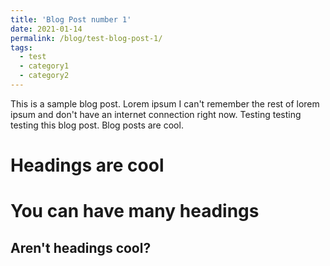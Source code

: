 ```yaml
---
title: 'Blog Post number 1'
date: 2021-01-14
permalink: /blog/test-blog-post-1/
tags:
  - test
  - category1
  - category2
---
```


This is a sample blog post. Lorem ipsum I can't remember the rest of lorem ipsum and don't have an internet connection right now. Testing testing testing this blog post. Blog posts are cool.

Headings are cool
======

You can have many headings
======

Aren't headings cool?
------